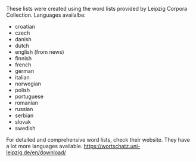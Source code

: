  These lists were created using the word lists provided by Leipzig Corpora Collection. 
 Languages availalbe:
 - croatian
 - czech
 - danish
 - dutch
 - english (from news)
 - finnish
 - french
 - german
 - italian
 - norwegian
 - polish
 - portuguese
 - romanian
 - russian
 - serbian
 - slovak
 - swedish

 For detailed and comprehensive word lists, check their website. They have a lot more languages available.
 https://wortschatz.uni-leipzig.de/en/download/
